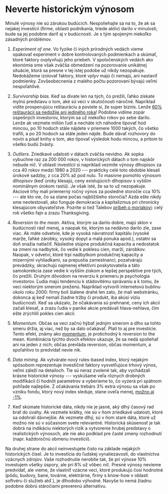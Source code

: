 # Neverte historickým výnosom

Minulé výnosy nie sú zárukou budúcich. Nespoliehajte sa na to, že ak sa nejakej investícii (firme, oblasti podnikania, triede aktív) darilo v minulosti, bude sa jej podobne dariť aj v budúcnosti. Je s tým spojeným niekoľko zásadných problémov.

1. *Experiment of one*. Vo fyzike či iných prírodných vedách vieme opakovať experiment v dobre kontrolovaných podmienkach a skúmať, ktoré faktory ovplyvňujú jeho priebeh. V spoločenských vedách ako ekonómia sme však zväčša obmedzení na pozorovanie unikátnej situácie, ktorá sa presne v tej istej podobe už nikdy nezopakuje. Nedokážeme izolovať faktory, ktoré vplyv majú či nemajú, ani nastaviť podmienky. Zovšeobecnenia z malého počtu pozorovaní bývajú veľmi nespoľahlivé.

2. *Survivorship bias.* Keď sa dívate len na tých, čo prežili, ľahko získate mylnú predstavu o tom, aké sú veci v skutočnosti náročné. Napríklad vidíte prosperujúcu reštauráciu a poviete si, že super biznis. Lenže [60% reštaurácií sa nedožije ani jediného roka](https://jalebi.io/why-do-restaurants-fail/#:~:text=A%20restaurant's%20success%20rate%20is,those%20remaining%20do%20not%20survive.)! Podobne vidíme zopár úspešných investorov, ktorým sa už niekoľko rokov po sebe darilo. Lenže ak vezmete milión ľudí a necháte ich náhodne tipovať hod mincou, po 10 hodoch stále nájdete v priemere 1000 takých, čo všetko trafili, a po 20 hodoch sa stále jeden nájde. Bude dávať rozhovory do novín a písať knihy o tom, ako tipovať výsledok hodu mincou, a pritom to všetko budú žvásty.

3. *Outliers.* Zriedkavé udalosti v dátach zväčša nevidno. Ak sopka vybuchne raz za 200 000 rokov, v historických dátach o tom najskôr nebude nič. V oblasti investícií si napríklad vezmite výnosy dlhopisov za cca 40 rokov medzi 1980 a 2020 --- prakticky celé toto obdobie klesali úrokové sadzby, z cca 20% až pod nulu. To masívne pomohlo výnosom dlhopisov (keď úroky klesajú, ceny existujúcich dlhopisov s vyšším nominálnym úrokom rastú). Je však isté, že sa to už nezopakuje. Akciové trhy mali priemerný ročný výnos za posledné storočie cca 10% --- ale kto vie, čo sa stane počas najbližšieho storočia? Azda ešte nikdy sme neotestovali, ako funguje demokracia a kapitalizmus pri chronicky klesajúcom obyvateľstve. Pozrite si tiež Talebov [príbeh o moriakovi](https://hedgenordic.com/2020/11/happy-thanks-giving-nassim-talebs-take/): celý rok všetko fajn a zrazu Thanksgiving.

4. *Reversion to the mean.* Aktíva, ktorým sa darilo dobre, majú sklon v budúcnosti rásť menej, a naopak tie, ktorým sa nedávno darilo zle, zase viac. Ak máte odvetvie, kde je vysoká návratnosť kapitálu (vysoké marže, ľahké zárobky, vysoký dopyt a malá ponuka apod.), ostatní sa doň snažia natlačiť. Následne stúpne produkčná kapacita a nedostatok sa zmení na nadbytok, čo vedie k poklesu cien, marží, zárobkov. Naopak, v odvetví, ktoré trpí nadbytkom produkčnej kapacity a mizernými vyhliadkami, sa prepustia zamestnanci, pozatvárajú prevádzky, skrachujú najmenej efektívni poskytovatelia a táto samokorekcia zase vedie k vyšším ziskom a lepšej perspektíve pre tých, čo prežili.
Druhým dôvodom na reverziu k priemeru je psychológia investorov. Ľudia majú tendenciu k stádovitému správaniu a k tomu, že veci niektorým smerom preženú. Napríklad vytvorili internetovú bublinu okolo roku 2000: firmy boli šialene drahé len zato, že mali webstránku, dokonca aj keď nemali žiadne tržby či produkt, iba akúsi víziu budúcnosti. Keď sa ukázalo, že očakávania sú prehnané, ceny ich akcií začali klesať, a zrazu ľudia v panike akcie predávali hlava-nehlava, čím ešte zrýchlili pokles cien akcií.

5. *Momentum.* Občas sa veci začnú hýbať jedným smerom a dlho sa tohto smeru držia, aj viac, než by sa dalo očakávať. Platí to aj pre investície. Tento efekt, známy ako [momentum](https://en.wikipedia.org/wiki/Momentum_investing), je protichodný k reversion to the mean. Kombinácia týchto dvoch efektov ukazuje, že sa nedá spoliehať ani na jeden z nich; občas prevláda reversion, občas momentum, a spoľahlivo to predvídať nevie nik.

6. *Data mining.* Ak vytvárate nový rules-based index, ktorý nejakým spôsobom reprezentuje investičné faktory vysvetľujúce trhový výnos, veľmi záleží na detailoch. Tie sú neraz zvolené tak, aby vychádzali krásne historické výnosy --- vyskúšame veľa rôznych drobných modifikácií či hodnôt parametrov a vyberieme to, čo vyzerá pri spätnom pohľade najlepšie. Z očakávania trebárs 3% extra výnosu sa však po vzniku fondu, ktorý nový index sleduje, stane oveľa menej, [možno aj -1%](https://papers.ssrn.com/sol3/papers.cfm?abstract_id=3622753).

6. Keď skúmate historické dáta, nikdy nie je jasné, aký dlhý časový rad brať do úvahy. Ak vezmete krátky, nie sú v ňom zriedkavé udalosti, ktoré sa odohrali dávnejšie. Ak vezmete dlhý, sú v ňom staré dáta, ktoré už možno nie sú v súčasnom svete relevantné. Historická skúsenosť je tak dobrá na indikáciu niektorých rizík a vytvorenie hrubej predstavy o realistických výnosoch, ale nie ako podklad pre časté zmeny rozhodnutí (napr. každoročnú obmenu investícií).

Na druhej strane do akcií neinvestujete čisto na základe nejakých historických čísel. Je to investícia do ľudskej vynaliezavosti, do vlastníctva vzácnych zdrojov. Vaše rozhodnutie nerobíte tak, že pri výnose 10% investujem všetky úspory, ale pri 8% už vôbec nič. Presné výnosy nevieme predvídať, ale vieme, že vlastniť vzácne veci, ktoré produkujú čosi hodnotné (pôdu, budovy, bane, továrne, elektrárne, firmy s know-how v oblasti softvéru či služieb atď.), je dlhodobo výhodné. Navyše to nemá žiadnu podobne dobrú stáročiami preverenú alternatívu.
